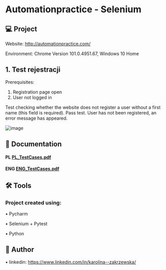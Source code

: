 # Automationpractice - Selenium

## 💻 Project
Website: http://automationpractice.com/

Environment: Chrome Version 101.0.4951.67, Windows 10 Home


## 1. Test rejestracji

Prerequisites:

1. Registration page open
2. User not logged in


Test checking whether the website does not register a user without a first name (this field is required).
Pass test. User has not been registered, an error message has appeared.

![image](https://user-images.githubusercontent.com/92153501/169701769-88bc1244-664a-4562-b87c-75cbe79acc3b.png)



## 📓 Documentation
#### PL [PL_TestCases.pdf](https://github.com/KarolinaZakrzewska/Selenium_test_automationpractice/blob/main/PL_TestCases.pdf) 

#### ENG [ENG_TestCases.pdf](https://github.com/KarolinaZakrzewska/Selenium_test_automationpractice/blob/main/ENG_TestCases.pdf) 


## 🛠 Tools

### Project created using:


•	Pycharm

•	Selenium + Pytest

•	Python



## 💬 Author

•	linkedin: https://www.linkedin.com/in/karolina--zakrzewska/

